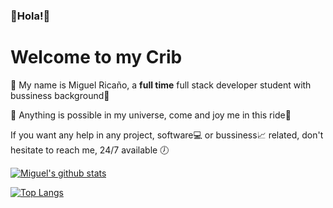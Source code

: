 ### :gem:Hola!:gem:

# Welcome to my Crib

:space_invader: My name is Miguel Ricaño, a <strong>full time</strong> full stack developer student with bussiness background:space_invader:

:crown: Anything is possible in my universe, come and joy me in this ride:crown:

If you want any help in any project, software:computer: or bussiness:chart_with_upwards_trend: related, don't hesitate to reach me, 24/7 available :clock7:

[![Miguel's github stats](https://github-readme-stats.vercel.app/api?username=mricanho&show_icons=true&theme=graywhite)](https://github.com/mricanho/github-readme-stats)


[![Top Langs](https://github-readme-stats.vercel.app/api/top-langs/?username=mricanho&layout=compact)](https://github.com/mricanho/github-readme-stats)


